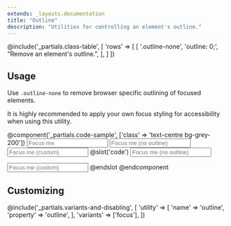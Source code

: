 ```yaml
---
extends: _layouts.documentation
title: "Outline"
description: "Utilities for controlling an element's outline."
---
```


@include('_partials.class-table', [
  'rows' => [
    [
      '.outline-none',
      'outline: 0;',
      "Remove an element's outline.",
    ],
  ]
])

## Usage

Use `.outline-none` to remove browser specific outlining of focused elements.

It is highly recommended to apply your own focus styling for accessibility when using this utility.

@component('_partials.code-sample', ['class' => 'text-centre bg-grey-200'])
<input type="text" class="px-2 m-2" placeholder="Focus me" />
<input type="text" class="px-2 m-2 outline-none" placeholder="Focus me (no outline)" />
<input type="text" class="px-2 m-2 outline-none focus:shadow-outline focus:bg-blue-100" placeholder="Focus me (custom)" />
@slot('code')
<input type="text"
  placeholder="Focus me (no outline)"
  class="outline-none ..." />

<input type="text"
  placeholder="Focus me (custom)"
  class="outline-none focus:shadow-outline focus:bg-blue-100 ..." />
@endslot
@endcomponent

## Customizing

@include('_partials.variants-and-disabling', [
    'utility' => [
        'name' => 'outline',
        'property' => 'outline',
    ],
    'variants' => ['focus'],
])
